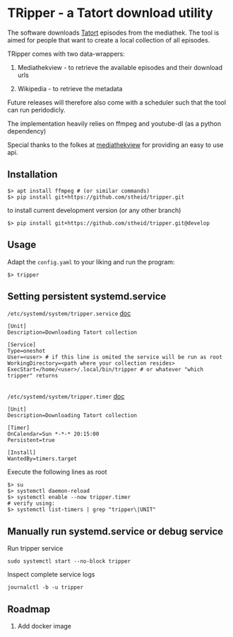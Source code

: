 TRipper - a Tatort download utility
===================================

The software downloads [Tatort](https://en.wikipedia.org/wiki/Tatort) episodes from the mediathek.
The tool is aimed for people that want to create a local collection of all episodes.

TRipper comes with two data-wrappers:

1. Mediathekview - to retrieve the available episodes and their download urls

2. Wikipedia - to retrieve the metadata


Future releases will therefore also come with a scheduler such that the tool can run peridodicly.

The implementation heavily relies on ffmpeg and youtube-dl (as a python dependency)

Special thanks to the folkes at [mediathekview](https://mediathekviewweb.de) for providing an easy to use api.

Installation
------------

```
$> apt install ffmpeg # (or similar commands)
$> pip install git+https://github.com/stheid/tripper.git
```

to install current development version (or any other branch)
```
$> pip install git+https://github.com/stheid/tripper.git@develop
```



Usage
-----

Adapt the `config.yaml` to your liking and run the program:

```
$> tripper
```


Setting persistent systemd.service
----------------------------------

`/etc/systemd/system/tripper.service` [doc](https://man.archlinux.org/man/systemd.service.5)

```
[Unit]
Description=Downloading Tatort collection

[Service]
Type=oneshot
User=<user> # if this line is omited the service will be run as root
WorkingDirectory=<path where your collection resides>
ExecStart=/home/<user>/.local/bin/tripper # or whatever "which tripper" returns
```

</br>`/etc/systemd/system/tripper.timer` [doc](https://man.archlinux.org/man/systemd.timer.5)
```
[Unit]
Description=Downloading Tatort collection

[Timer]
OnCalendar=Sun *-*-* 20:15:00
Persistent=true

[Install]
WantedBy=timers.target
```

Execute the following lines as root
```
$> su
$> systemctl daemon-reload
$> systemctl enable --now tripper.timer
# verify using:
$> systemctl list-timers | grep "tripper\|UNIT"
```

Manually run systemd.service or debug service
---------------------------------------------

Run tripper service
```
sudo systemctl start --no-block tripper 
```

Inspect complete service logs
```
journalctl -b -u tripper
```

Roadmap
-------

1. Add docker image
